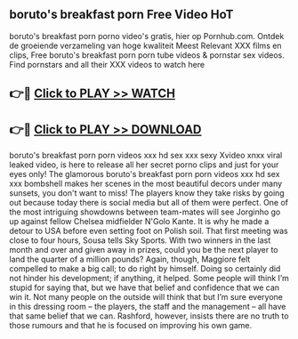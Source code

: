 ## boruto's breakfast porn Free Video HoT 

boruto's breakfast porn porno video's gratis, hier op Pornhub.com. Ontdek de groeiende verzameling van hoge kwaliteit Meest Relevant XXX films en clips,
Free boruto's breakfast porn porn tube videos & pornstar sex videos. Find pornstars and all their XXX videos to watch here


## 👉🔴 [Click to PLAY >> WATCH](http://us.freeplayer.one?title=boruto's_breakfast_porn&ref=16D)

## 👉🔴 [Click to PLAY >> DOWNLOAD](http://us.freeplayer.one?title=boruto's_breakfast_porn&ref=16D)


boruto's breakfast porn porn videos xxx hd sex xxx sexy Xvideo xnxx viral leaked video, is here to release all her secret porno clips and just for your eyes only! The glamorous boruto's breakfast porn porn videos xxx hd sex xxx bombshell makes her scenes in the most beautiful decors under many sunsets, you don't want to miss! The players know they take risks by going out because today there is social media but all of them were perfect. One of the most intriguing showdowns between team-mates will see Jorginho go up against fellow Chelsea midfielder N'Golo Kante. It is why he made a detour to USA before even setting foot on Polish soil. That first meeting was close to four hours, Sousa tells Sky Sports. With two winners in the last month and over and given away in prizes, could you be the next player to land the quarter of a million pounds? Again, though, Maggiore felt compelled to make a big call; to do right by himself. Doing so certainly did not hinder his development; if anything, it helped. Some people will think I’m stupid for saying that, but we have that belief and confidence that we can win it. Not many people on the outside will think that but I’m sure everyone in this dressing room – the players, the staff and the management – all have that same belief that we can. Rashford, however, insists there are no truth to those rumours and that he is focused on improving his own game.